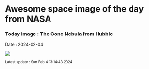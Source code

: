 
# Awesome space image of the day from [NASA](https://api.nasa.gov/)

### Today image : The Cone Nebula from Hubble
Date : 2024-02-04

![](https://apod.nasa.gov/apod/image/2402/cone_hubbleschmidt_960.jpg)

<small>Latest update : Sun Feb  4 13:14:43 2024</small>
        